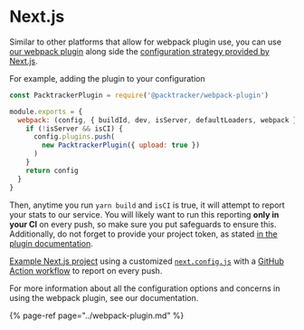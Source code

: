 # Next.js

Similar to other platforms that allow for webpack plugin use, you can use [our webpack plugin](../webpack-plugin.md) along side the [configuration strategy provided by Next.js](https://nextjs.org/docs/api-reference/next.config.js/custom-webpack-config).

For example, adding the plugin to your configuration

```javascript
const PacktrackerPlugin = require('@packtracker/webpack-plugin')

module.exports = {
  webpack: (config, { buildId, dev, isServer, defaultLoaders, webpack }) => {
    if (!isServer && isCI) {
      config.plugins.push(
        new PacktrackerPlugin({ upload: true })
      )
    }
    return config
  }
}
```

Then, anytime you run `yarn build` and `isCI` is true, it will attempt to report your stats to our service. You will likely want to run this reporting **only in your CI** on every push, so make sure you put safeguards to ensure this.  Additionally, do not forget to provide your project token, as stated [in the plugin documentation](../webpack-plugin.md).

[Example Next.js project](https://github.com/packtracker/test-next/) using a customized [`next.config.js`](https://github.com/packtracker/test-next/blob/master/next.config.js) with a [GitHub Action workflow](https://github.com/packtracker/test-next/blob/master/.github/workflows/push.yml) to report on every push.

For more information about all the configuration options and concerns in using the webpack plugin, see our documentation.

{% page-ref page="../webpack-plugin.md" %}



